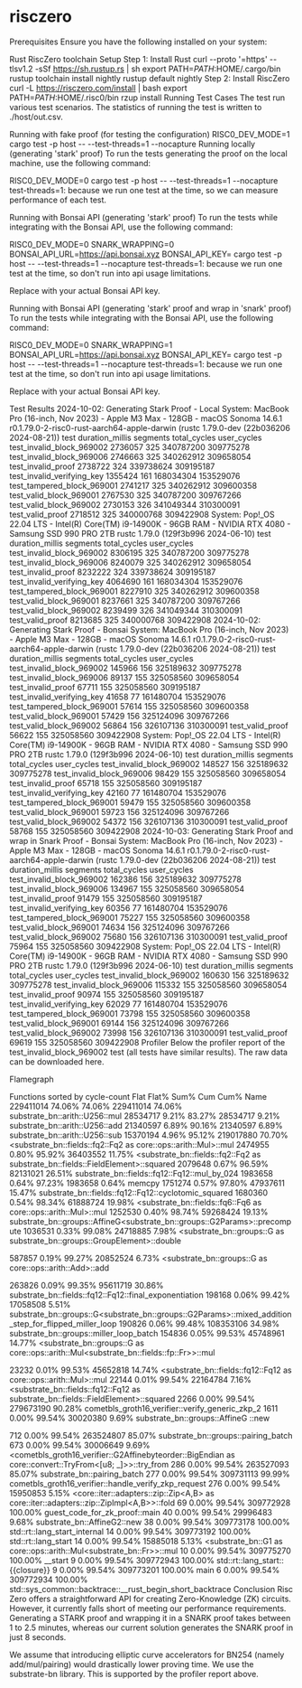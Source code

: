 # risczero

Prerequisites
Ensure you have the following installed on your system:

Rust
RiscZero toolchain
Setup
Step 1: Install Rust
curl --proto '=https' --tlsv1.2 -sSf https://sh.rustup.rs | sh
export PATH=$PATH:$HOME/.cargo/bin
rustup toolchain install nightly
rustup default nightly
Step 2: Install RiscZero
curl -L https://risczero.com/install | bash
export PATH=$PATH:$HOME/.risc0/bin
rzup install
Running Test Cases
The test run various test scenarios. The statistics of running the test is written to ./host/out.csv.

Running with fake proof (for testing the configuration)
RISC0_DEV_MODE=1 cargo test -p host -- --test-threads=1 --nocapture
Running locally (generating 'stark' proof)
To run the tests generating the proof on the local machine, use the following command:

RISC0_DEV_MODE=0 cargo test -p host -- --test-threads=1 --nocapture
test-threads=1: because we run one test at the time, so we can measure performance of each test.

Running with Bonsai API (generating 'stark' proof)
To run the tests while integrating with the Bonsai API, use the following command:

RISC0_DEV_MODE=0 SNARK_WRAPPING=0 BONSAI_API_URL=https://api.bonsai.xyz BONSAI_API_KEY=<your-api-key> cargo test -p host -- --test-threads=1 --nocapture
test-threads=1: because we run one test at the time, so don't run into api usage limitations.

Replace <your-api-key> with your actual Bonsai API key.

Running with Bonsai API (generating 'stark' proof and wrap in 'snark' proof)
To run the tests while integrating with the Bonsai API, use the following command:

RISC0_DEV_MODE=0 SNARK_WRAPPING=1 BONSAI_API_URL=https://api.bonsai.xyz BONSAI_API_KEY=<your-api-key> cargo test -p host -- --test-threads=1 --nocapture
test-threads=1: because we run one test at the time, so don't run into api usage limitations.

Replace <your-api-key> with your actual Bonsai API key.

Test Results
2024-10-02: Generating Stark Proof - Local
System: MacBook Pro (16-inch, Nov 2023) - Apple M3 Max - 128GB - macOS Sonoma 14.6.1
r0.1.79.0-2-risc0-rust-aarch64-apple-darwin (rustc 1.79.0-dev (22b036206 2024-08-21))
test	duration_millis	segments	total_cycles	user_cycles
test_invalid_block_969002	2736057	325	340787200	309775278
test_invalid_block_969006	2746663	325	340262912	309658054
test_invalid_proof	2738722	324	339738624	309195187
test_invalid_verifying_key	1355424	161	168034304	153529076
test_tampered_block_969001	2741217	325	340262912	309600358
test_valid_block_969001	2767530	325	340787200	309767266
test_valid_block_969002	2730153	326	341049344	310300091
test_valid_proof	2718512	325	340000768	309422908
System: Pop!_OS 22.04 LTS - Intel(R) Core(TM) i9-14900K - 96GB RAM - NVIDIA RTX 4080 - Samsung SSD 990 PRO 2TB rustc 1.79.0 (129f3b996 2024-06-10)
test	duration_millis	segments	total_cycles	user_cycles
test_invalid_block_969002	8306195	325	340787200	309775278
test_invalid_block_969006	8240079	325	340262912	309658054
test_invalid_proof	8232222	324	339738624	309195187
test_invalid_verifying_key	4064690	161	168034304	153529076
test_tampered_block_969001	8227910	325	340262912	309600358
test_valid_block_969001	8237661	325	340787200	309767266
test_valid_block_969002	8239499	326	341049344	310300091
test_valid_proof	8213685	325	340000768	309422908
2024-10-02: Generating Stark Proof - Bonsai
System: MacBook Pro (16-inch, Nov 2023) - Apple M3 Max - 128GB - macOS Sonoma 14.6.1
r0.1.79.0-2-risc0-rust-aarch64-apple-darwin (rustc 1.79.0-dev (22b036206 2024-08-21))
test	duration_millis	segments	total_cycles	user_cycles
test_invalid_block_969002	145966	156	325189632	309775278
test_invalid_block_969006	89137	155	325058560	309658054
test_invalid_proof	67711	155	325058560	309195187
test_invalid_verifying_key	41658	77	161480704	153529076
test_tampered_block_969001	57614	155	325058560	309600358
test_valid_block_969001	57429	156	325124096	309767266
test_valid_block_969002	56864	156	326107136	310300091
test_valid_proof	56622	155	325058560	309422908
System: Pop!_OS 22.04 LTS - Intel(R) Core(TM) i9-14900K - 96GB RAM - NVIDIA RTX 4080 - Samsung SSD 990 PRO 2TB rustc 1.79.0 (129f3b996 2024-06-10)
test	duration_millis	segments	total_cycles	user_cycles
test_invalid_block_969002	148527	156	325189632	309775278
test_invalid_block_969006	98429	155	325058560	309658054
test_invalid_proof	65718	155	325058560	309195187
test_invalid_verifying_key	42160	77	161480704	153529076
test_tampered_block_969001	59479	155	325058560	309600358
test_valid_block_969001	59723	156	325124096	309767266
test_valid_block_969002	54372	156	326107136	310300091
test_valid_proof	58768	155	325058560	309422908
2024-10-03: Generating Stark Proof and wrap in Snark Proof - Bonsai
System: MacBook Pro (16-inch, Nov 2023) - Apple M3 Max - 128GB - macOS Sonoma 14.6.1
r0.1.79.0-2-risc0-rust-aarch64-apple-darwin (rustc 1.79.0-dev (22b036206 2024-08-21))
test	duration_millis	segments	total_cycles	user_cycles
test_invalid_block_969002	162386	156	325189632	309775278
test_invalid_block_969006	134967	155	325058560	309658054
test_invalid_proof	91479	155	325058560	309195187
test_invalid_verifying_key	60356	77	161480704	153529076
test_tampered_block_969001	75227	155	325058560	309600358
test_valid_block_969001	74634	156	325124096	309767266
test_valid_block_969002	75680	156	326107136	310300091
test_valid_proof	75964	155	325058560	309422908
System: Pop!_OS 22.04 LTS - Intel(R) Core(TM) i9-14900K - 96GB RAM - NVIDIA RTX 4080 - Samsung SSD 990 PRO 2TB rustc 1.79.0 (129f3b996 2024-06-10)
test	duration_millis	segments	total_cycles	user_cycles
test_invalid_block_969002	160630	156	325189632	309775278
test_invalid_block_969006	115332	155	325058560	309658054
test_invalid_proof	90974	155	325058560	309195187
test_invalid_verifying_key	62029	77	161480704	153529076
test_tampered_block_969001	73798	155	325058560	309600358
test_valid_block_969001	69144	156	325124096	309767266
test_valid_block_969002	73998	156	326107136	310300091
test_valid_proof	69619	155	325058560	309422908
Profiler
Below the profiler report of the test_invalid_block_969002 test (all tests have similar results). The raw data can be downloaded here.

Flamegraph


Functions sorted by cycle-count
Flat	Flat%	Sum%	Cum	Cum%	Name
229411014	74.06%	74.06%	229411014	74.06%	substrate_bn::arith::U256::mul
28534717	9.21%	83.27%	28534717	9.21%	substrate_bn::arith::U256::add
21340597	6.89%	90.16%	21340597	6.89%	substrate_bn::arith::U256::sub
15370194	4.96%	95.12%	219017880	70.70%	<substrate_bn::fields::fq2::Fq2 as core::ops::arith::Mul>::mul
2474955	0.80%	95.92%	36403552	11.75%	<substrate_bn::fields::fq2::Fq2 as substrate_bn::fields::FieldElement>::squared
2079648	0.67%	96.59%	82131021	26.51%	substrate_bn::fields::fq12::Fq12::mul_by_024
1983658	0.64%	97.23%	1983658	0.64%	memcpy
1751274	0.57%	97.80%	47937611	15.47%	substrate_bn::fields::fq12::Fq12::cyclotomic_squared
1680360	0.54%	98.34%	61888724	19.98%	<substrate_bn::fields::fq6::Fq6 as core::ops::arith::Mul>::mul
1252530	0.40%	98.74%	59268424	19.13%	substrate_bn::groups::AffineG<substrate_bn::groups::G2Params>::precompute
1036531	0.33%	99.08%	24718885	7.98%	<substrate_bn::groups::G
as substrate_bn::groups::GroupElement>::double

587857	0.19%	99.27%	20852524	6.73%	<substrate_bn::groups::G
as core::ops::arith::Add>::add

263826	0.09%	99.35%	95611719	30.86%	substrate_bn::fields::fq12::Fq12::final_exponentiation
198168	0.06%	99.42%	17058508	5.51%	substrate_bn::groups::G<substrate_bn::groups::G2Params>::mixed_addition_step_for_flipped_miller_loop
190826	0.06%	99.48%	108353106	34.98%	substrate_bn::groups::miller_loop_batch
154836	0.05%	99.53%	45748961	14.77%	<substrate_bn::groups::G
as core::ops::arith::Mul<substrate_bn::fields::fp::Fr>>::mul

23232	0.01%	99.53%	45652818	14.74%	<substrate_bn::fields::fq12::Fq12 as core::ops::arith::Mul>::mul
22144	0.01%	99.54%	22164784	7.16%	<substrate_bn::fields::fq12::Fq12 as substrate_bn::fields::FieldElement>::squared
2266	0.00%	99.54%	279673190	90.28%	cometbls_groth16_verifier::verify_generic_zkp_2
1611	0.00%	99.54%	30020380	9.69%	substrate_bn::groups::AffineG
::new

712	0.00%	99.54%	263524807	85.07%	substrate_bn::groups::pairing_batch
673	0.00%	99.54%	30006649	9.69%	<cometbls_groth16_verifier::G2Affinebyteorder::BigEndian as core::convert::TryFrom<[u8; _]>>::try_from
286	0.00%	99.54%	263527093	85.07%	substrate_bn::pairing_batch
277	0.00%	99.54%	309731113	99.99%	cometbls_groth16_verifier::handle_verify_zkp_request
276	0.00%	99.54%	15950853	5.15%	<core::iter::adapters::zip::Zip<A,B> as core::iter::adapters::zip::ZipImpl<A,B>>::fold
69	0.00%	99.54%	309772928	100.00%	guest_code_for_zk_proof::main
40	0.00%	99.54%	29996483	9.68%	substrate_bn::AffineG2::new
38	0.00%	99.54%	309773178	100.00%	std::rt::lang_start_internal
14	0.00%	99.54%	309773192	100.00%	std::rt::lang_start
14	0.00%	99.54%	15885018	5.13%	<substrate_bn::G1 as core::ops::arith::Mul<substrate_bn::Fr>>::mul
10	0.00%	99.54%	309775270	100.00%	__start
9	0.00%	99.54%	309772943	100.00%	std::rt::lang_start::{{closure}}
9	0.00%	99.54%	309773201	100.00%	main
6	0.00%	99.54%	309772934	100.00%	std::sys_common::backtrace::__rust_begin_short_backtrace
Conclusion
Risc Zero offers a straightforward API for creating Zero-Knowledge (ZK) circuits. However, it currently falls short of meeting our performance requirements. Generating a STARK proof and wrapping it in a SNARK proof takes between 1 to 2.5 minutes, whereas our current solution generates the SNARK proof in just 8 seconds.

We assume that introducing elliptic curve accelerators for BN254 (namely add/mul/pairing) would drastically lower proving time. We use the substrate-bn library. This is supported by the profiler report above.
